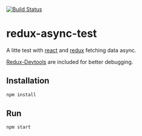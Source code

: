 [![Build Status](https://travis-ci.org/mawie81/redux-async-test.svg?branch=master)](https://travis-ci.org/mawie81/redux-async-test)

# redux-async-test
A litte test with [react](http://facebook.github.io/react/) and [redux](http://rackt.github.io/redux) fetching data async.

[Redux-Devtools](https://github.com/gaearon/redux-devtools) are included for better debugging.

## Installation
```bash
npm install
```

## Run
```bash
npm start
```
